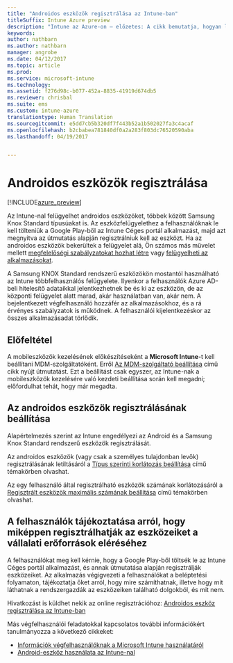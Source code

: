 ```yaml
---
title: "Androidos eszközök regisztrálása az Intune-ban"
titleSuffix: Intune Azure preview
description: "Intune az Azure-on – előzetes: A cikk bemutatja, hogyan lehet regisztrálni az androidos eszközöket az Azure-os Intune előzetes verziójában."
keywords: 
author: nathbarn
ms.author: nathbarn
manager: angrobe
ms.date: 04/12/2017
ms.topic: article
ms.prod: 
ms.service: microsoft-intune
ms.technology: 
ms.assetid: f276d98c-b077-452a-8835-41919d674db5
ms.reviewer: chrisbal
ms.suite: ems
ms.custom: intune-azure
translationtype: Human Translation
ms.sourcegitcommit: e5dd7cb5b320df7f443b52a1b502027fa3c4acaf
ms.openlocfilehash: b2cbabea781840df0a2a283f803dc76520590aba
ms.lasthandoff: 04/19/2017


---
```


# <a name="enroll-android-devices"></a>Androidos eszközök regisztrálása

[!INCLUDE[azure_preview](../includes/azure_preview.md)]

Az Intune-nal felügyelhet androidos eszközöket, többek között Samsung Knox Standard típusúakat is. Az eszközfelügyelethez a felhasználóknak le kell tölteniük a Google Play-ből az Intune Céges portál alkalmazást, majd azt megnyitva az útmutatás alapján regisztrálniuk kell az eszközt. Ha az androidos eszközök bekerültek a felügyelet alá, Ön számos más művelet mellett [megfelelőségi szabályzatokat hozhat létre](https://docs.microsoft.com/intune-azure/set-device-compliance/create-a-compliance-policy-for-android) vagy [felügyelheti az alkalmazásokat](https://docs.microsoft.com/intune-azure/manage-apps/what-is-app-management).

A Samsung KNOX Standard rendszerű eszközökön mostantól használható az Intune többfelhasználós felügyelete. Ilyenkor a felhasználók Azure AD-beli hitelesítő adataikkal jelentkezhetnek be és ki az eszközön, de az központi felügyelet alatt marad, akár használatban van, akár nem. A bejelentkezett végfelhasználó hozzáfér az alkalmazásokhoz, és a rá érvényes szabályzatok is működnek. A felhasználói kijelentkezéskor az összes alkalmazásadat törlődik.

## <a name="prerequisite"></a>Előfeltétel

A mobileszközök kezelésének előkészítéseként a **Microsoft Intune**-t kell beállítani MDM-szolgáltatóként. Erről [Az MDM-szolgáltató beállítása](set-mdm-authority.md) című cikk nyújt útmutatást. Ezt a beállítást csak egyszer, az Intune-nak a mobileszközök kezelésére való kezdeti beállítása során kell megadni; előfordulhat tehát, hogy már megadta.

## <a name="set-up-android-enrollment"></a>Az androidos eszközök regisztrálásának beállítása

Alapértelmezés szerint az Intune engedélyezi az Android és a Samsung Knox Standard rendszerű eszközök regisztrálását.

Az androidos eszközök (vagy csak a személyes tulajdonban levők) regisztrálásának letiltásáról a [Típus szerinti korlátozás beállítása](https://docs.microsoft.com/intune-azure/enroll-devices/set-enrollment-restrictions#set-device-type-restrictions) című témakörben olvashat.

Az egy felhasználó által regisztrálható eszközök számának korlátozásáról a [Regisztrált eszközök maximális számának beállítása](https://docs.microsoft.com/intune-azure/enroll-devices/set-enrollment-restrictions#set-device-limit-restrictions) című témakörben olvashat.

## <a name="tell-your-users-how-to-enroll-their-devices-to-access-company-resources"></a>A felhasználók tájékoztatása arról, hogy miképpen regisztrálhatják az eszközeiket a vállalati erőforrások eléréséhez

A felhasználókat meg kell kérnie, hogy a Google Play-ből töltsék le az Intune Céges portál alkalmazást, és annak útmutatása alapján regisztrálják eszközeiket. Az alkalmazás végigvezeti a felhasználókat a beléptetési folyamaton, tájékoztatja őket arról, hogy mire számíthatnak, illetve hogy mit láthatnak a rendszergazdák az eszközeiken található dolgokból, és mit nem.

Hivatkozást is küldhet nekik az online regisztrációhoz: [Androidos eszköz regisztrálása az Intune-ban](https://docs.microsoft.com/intune/enduser/enroll-your-device-in-intune-android)

Más végfelhasználói feladatokkal kapcsolatos további információkért tanulmányozza a következő cikkeket:

- [Információk végfelhasználóknak a Microsoft Intune használatáról](https://docs.microsoft.com/intune/deploy-use/how-to-educate-your-end-users-about-microsoft-intune)
- [Android-eszköz használata az Intune-nal](https://docs.microsoft.com/intune/enduser/using-your-android-device-with-intune)

